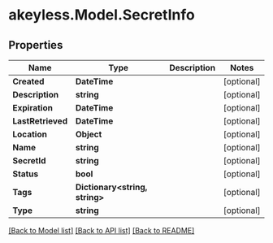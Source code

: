 # akeyless.Model.SecretInfo

## Properties

Name | Type | Description | Notes
------------ | ------------- | ------------- | -------------
**Created** | **DateTime** |  | [optional] 
**Description** | **string** |  | [optional] 
**Expiration** | **DateTime** |  | [optional] 
**LastRetrieved** | **DateTime** |  | [optional] 
**Location** | **Object** |  | [optional] 
**Name** | **string** |  | [optional] 
**SecretId** | **string** |  | [optional] 
**Status** | **bool** |  | [optional] 
**Tags** | **Dictionary&lt;string, string&gt;** |  | [optional] 
**Type** | **string** |  | [optional] 

[[Back to Model list]](../README.md#documentation-for-models) [[Back to API list]](../README.md#documentation-for-api-endpoints) [[Back to README]](../README.md)

